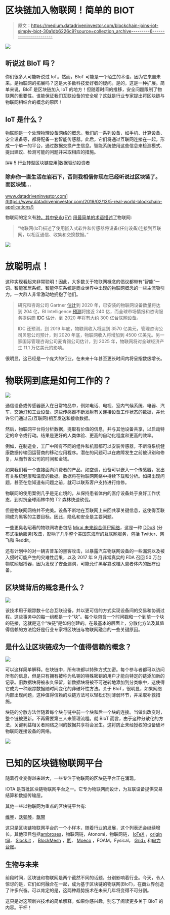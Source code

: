 # 区块链加入物联网！简单的 BIOT

> 原文：<https://medium.datadriveninvestor.com/blockchain-joins-iot-simply-biot-30a1db6226c9?source=collection_archive---------6----------------------->

![](img/a684ea792711ee0d7c0af3174b773af2.png)

## 听说过 BIoT 吗？

你们很多人可能听说过 IoT。然而，BIoT 可能是一个陌生的术语，因为它来自未来。是物联网的拓展吗？这是大多数科技爱好者的疑问。是的，这是一种扩展。简单来说，BIoT 是区块链加入 IoT 的地方！但随着时间的推移，安全问题限制了物联网的重要性。谁能保证我们互联设备的安全呢？这就是行业专家提出将区块链与物联网相结合的概念的原因！

## IoT 是什么？

物联网是一个处理物理设备网络的概念。我们的一系列设备，如手机、计算设备、安全设备等，都将配备一套智能传感器。此后，它们将通过互联网连接在一起，形成一个单一的平台，通过数据交换产生信息。智能系统使用这些信息来检测模式、提出建议、检测可能的问题并采取相应的措施。

[](https://www.datadriveninvestor.com/2019/02/13/5-real-world-blockchain-applications/) [## 5 行业转型区块链应用|数据驱动投资者

### 除非你一直生活在岩石下，否则我相信你现在已经听说过区块链了。而区块链…

www.datadriveninvestor.com](https://www.datadriveninvestor.com/2019/02/13/5-real-world-blockchain-applications/) 

物联网的定义有[种，其中安永(EY)](https://informationmatters.net/internet-of-things-definitions/) [用最简单的术语描述了](https://www.ey.com/Publication/vwLUAssets/ey-m-e-internet-of-things/%24FILE/ey-m-e-internet-of-things.pdf)物联网:

> “物联网(IoT)描述了使用嵌入式软件和传感器将设备(任何设备)连接到互联网，以相互通信、收集和交换数据。”

![](img/0f39369e98b1db6165a841ad0b136ccf.png)

# 放聪明点！

这种实现看起来非常聪明！因此，大多数关于物联网概念的倡议都带有“智能”一词。智能家居系统、智能停车系统是商业世界中出现的物联网概念的一些主流吸引力。一大群人非常激动地拥抱了他们。

> 研究和咨询公司 Gartner [估计](https://www.gartner.com/en/newsroom/press-releases/2017-02-07-gartner-says-8-billion-connected-things-will-be-in-use-in-2017-up-31-percent-from-2016)到 2020 年，已安装的物联网设备数量将达到 204 亿，BI Intelligence [预测](https://www.businessinsider.com/there-will-be-34-billion-iot-devices-installed-on-earth-by-2020-2016-5?IR=T)将接近 240 亿，而全球市场情报和咨询服务提供商 [IDC](https://www.ibm.com/blogs/internet-of-things/enterprise-scale-iot-platform-watson/) 估计，到 2020 年将有大约 300 亿台联网设备。
> 
> IDC 还预测，到 2019 年底，物联网收入将达到 3570 亿美元，管理咨询公司贝恩公司预计，到 2020 年底，物联网收入将增加到 4500 亿美元。另一家国际管理咨询公司麦肯锡公司估计，到 2025 年，物联网将对全球经济产生 11.1 万亿美元的影响。

很明显，这已经是一个庞大的行业，在未来十年甚至更长时间内将呈指数级增长。

# 物联网到底是如何工作的？

![](img/a0b5ebd8e57227445a93a4795518f261.png)

通信设备或传感器嵌入在日常物品中，例如电话、电视、室内气候系统、电器、汽车、交通灯和工业设备。这些传感器不断发射有关连接设备工作状态的数据，并允许它们通过云(互联网)相互发送和接收数据。

然后，物联网平台将分析数据，提取有价值的信息，并与其他设备共享，以启动特定的命令或行动。结果是更好的人类体验、更高的自动化程度和更高的效率。

例如，在制造业，工厂中所有不同的组件和机器都可以安装传感器，不断将系统健康数据传输回运营商的移动应用程序。潜在的问题可以在故障发生之前被识别和修复，从而节省公司的时间和金钱。

如果我们看一个直接面向消费者的产品，如空调，设备可以嵌入一个传感器，发出有关系统健康和温度的数据。数据将在物联网网络中持续下载和分析。如果出现问题，甚至在您知道有问题之前，就可以联系客户支持进行维修。

物联网的使用案例几乎是无止境的，从保持患者体内的医疗设备处于良好工作状态，到对抗全球雨林中的 T2 森林快速砍伐。

但是物联网网络并不完美。设备不断地在互联网上来回共享关键信息，这使得互联网成为黑客的主要目标。因此，隐私和安全是主要问题。

一些更臭名昭著的物联网攻击包括 [Mirai 未来组合僵尸网络](https://www.csoonline.com/article/3258748/security/the-mirai-botnet-explained-how-teen-scammers-and-cctv-cameras-almost-brought-down-the-internet.html)，这是一种 [DDoS](https://cointelegraph.com/tags/ddos) (分布式拒绝服务)攻击，影响了几乎整个美国东海岸的互联网服务，包括 Twitter、网飞和 Reddit。

还有计划中的对一辆吉普车的黑客攻击，以暴露汽车物联网设备的一些漏洞以及被入侵时可能产生的灾难性后果，以及 2017 年 9 月非常真实的 FDA 召回 50 万台物联网起搏器，因为发现了安全漏洞，可能允许黑客篡改植入患者体内的医疗设备。

## 区块链背后的概念是什么？

![](img/8e9c59eb49572905352444b1e6a5c5e4.png)

该技术用于跟踪数十亿台互联设备，并以更可信的方式实现设备间的交易和协调过程。这些事务中的每一组都是一个“块”。每个块包含一个时间戳和一个到前一个块的链接，这就是这个“块链”是如何创建的。在最基本的层面上，分散化方法及其值得信赖的方法恰好是行业专家将区块链与物联网融合的一些关键原因。

## 是什么让区块链成为一个值得信赖的概念？

![](img/85002ee69012ab8e48ea974220be4803.png)

可以这样简单解释。在块链中，所有块都以特殊方式加密。每个参与者都可以访问所有的信息，但是只有拥有被称为私钥的特殊密钥的用户才能向特定的链添加新的记录。旧数据块将被永久保留，新数据块将被不可逆转地添加到分类帐中，这使得它成为一种跟踪数据随时间变化的非破坏性方法。关于 BIoT，很明显，如果网络内部出现问题，这种值得信赖的块链方法可以轻松识别薄弱环节，并采取补救措施。

块链的分散方法伴随着每个块与链中前一个块和后一个块的连接。当做出改变时，整个链被更新。不再需要第三人来管理流程。就 BIoT 而言，由于这种分散化的方法，关键利益相关者网络之间的数据共享将会发生。这将防止未经授权的设备破坏物联网连接设备的网络。

![](img/bf394adac9d2554c79eb75e3d27e09cf.png)

# 已知的区块链物联网平台

随着行业变得越来越大，一些专注于物联网的区块链平台正在涌现。

IOTA 是首批区块链物联网平台之一。它专为物联网而设计，为互联设备提供交易结算和数据传输层。

其他一些以物联网为重点的区块链平台有:

[维琴](https://cointelegraph.com/tags/vechain)，[沃顿琴](https://www.reddit.com/r/waltonchain/)，[飘带](https://www.forbes.com/sites/astanley/2018/05/16/streamr-partners-with-nokia-and-osisoft-on-iot-data-sharing/#10e8fb26a1da)

这只是区块链物联网平台的一个小样本，随着行业的发展，这个列表还会继续增长。其他项目包括[ambroses](https://cointelegraph.com/news/gavin-wood-helps-launch-blockchain-food-tracking-startup)，物联网链，Atonomi，物联网链， [IoTeX](https://twitter.com/iotex_io/status/1013926719667896320) ，[origin tiil](https://cointelegraph.com/news/us-fourth-largest-railway-company-joins-blockchain-in-transport-alliance)， [Slock.it](https://cointelegraph.com/news/slockit-dao-token-ious-to-go-on-sale-thursday) ， [BlockMesh](https://twitter.com/blockmesh_io/status/951556026469355520) ，[氦](https://cointelegraph.com/tags/jason-cassidy)， [Moeco](https://cointelegraph.com/news/new-partnership-for-global-iot-connectivity) ，FOAM，Fysical， [Grid+](https://cointelegraph.com/news/decentralized-electricity-could-be-blockchains-trojan-horse) 和[电力台账](https://cointelegraph.com/news/australian-real-estate-major-to-trial-blockchain-powered-solar-energy-management-solution)。

## 生物与未来

前段时间，区块链和物联网是两个截然不同的话题，分别影响着行业。今天，令人惊讶的是，它们如何融合在一起，成为基于区块链的物联网(BIoT)，在商业界创造了许多兴奋。可以肯定的是，这两种趋势技术在未来几年将变得不可分割。

这只是对这项新兴技术的简单解释。如果你感兴趣，别忘了阅读更多关于 BIoT 的内容。干杯！